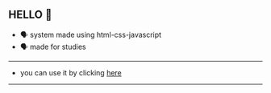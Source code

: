 ## HELLO 👤 
- 🗣 system made using html-css-javascript
- 🗣 made for studies
--------
- you can use it by clicking [here](http://allmach.github.io/matrixrain)
- ----------
